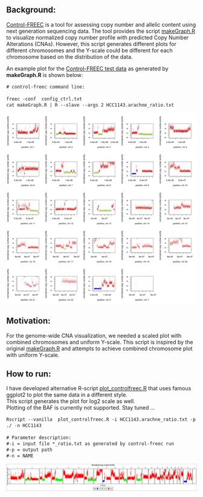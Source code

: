 ## Background:
[Control-FREEC](http://boevalab.inf.ethz.ch/FREEC/index.html) is a tool for assessing copy number and allelic content 
using next generation sequencing data. The tool provides the script [makeGraph.R](https://github.com/BoevaLab/FREEC/blob/master/scripts/makeGraph.R) 
to visualize normalized copy number profile with predicted Copy Number Alterations (CNAs). However, this script generates different plots for different chromosomes and the Y-scale could be different for each chromosome based on the distribution of the data.

An example plot for the [Control-FREEC test data](http://boevalab.inf.ethz.ch/FREEC/tutorial.html#Example) as generated by **makeGraph.R** is shown below:

```
# control-freec command line:

freec -conf  config_ctrl.txt
cat makeGraph.R | R --slave --args 2 HCC1143.arachne_ratio.txt
```

![**Figure A**](/data/HCC1143.arachne_ratio.txt.png) 

## Motivation:
For the genome-wide CNA visualization, we needed a scaled plot with combined chromosomes and uniform Y-scale. This script is inspired by the original [makeGraph.R](https://github.com/BoevaLab/FREEC/blob/master/scripts/makeGraph.R)
and attempts to achieve combined chromosome plot with uniform Y-scale.

## How to run:
I have developed alternative R-script [plot_controlfreec.R]() that uses famous ggplot2 to plot the same data in a different style.  
This script generates the plot for log2 scale as well.  
Plotting of the BAF is currently not supported. Stay tuned ...

```
Rscript --vanilla  plot_controlfreec.R -i HCC1143.arachne_ratio.txt -p ./ -n HCC1143

# Parameter description:
#-i = input file *_ratio.txt as generated by control-freec run
#-p = output path
#-n = NAME
```

![**Figure B**](/data/HCC1143_plot.png) 

